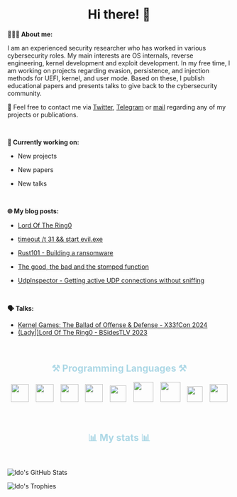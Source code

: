 
<h1 align="center">Hi there! 👋</h1>

**👨🏻‍💻 About me:**

I am an experienced security researcher who has worked in various cybersecurity roles. My main interests are OS internals, reverse engineering, kernel development and exploit development. In my free time, I am working on projects regarding evasion, persistence, and injection methods for UEFI, kernel, and user mode. Based on these, I publish educational papers and presents talks to give back to the cybersecurity community.

📧 Feel free to contact me via [Twitter](https://twitter.com/Idov31), [Telegram](https://t.me/idov31) or [mail](mailto:idov3110@gmail.com) regarding any of my projects or publications.

<br />

**💭 Currently working on:**

- New projects

- New papers

- New talks

<br />

<!-- **📙 Currently learning:**

- UEFI Development

<br />-->

<!-- 💡 Need help with: 
<ul>
  <li>things</li>
</ul><br /><br /> -->

**🌐 My blog posts:**

- [Lord Of The Ring0](https://idov31.github.io/posts/lord-of-the-ring0-p1)

- [timeout /t 31 && start evil.exe](https://idov31.github.io/posts/cronos-sleep-obfuscation)

- [Rust101 - Building a ransomware](https://idov31.github.io/posts/rust101-rustomware)

- [The good, the bad and the stomped function](https://idov31.github.io/posts/function-stomping)

- [UdpInspector - Getting active UDP connections without sniffing](https://idov31.github.io/posts/list-udp-connections)

<br />

**🗣️ Talks:**

- [Kernel Games: The Ballad of Offense & Defense - X33fCon 2024](https://github.com/Idov31/talks-and-publications/tree/master/X33fCon/2024)
- [(Lady|)Lord Of The Ring0 - BSidesTLV 2023](https://github.com/Idov31/talks-and-publications/tree/master/BSidesTLV/2023)

<br />

<div align="center">
  <h2 style="color:lightblue">⚒️ Programming Languages ⚒️</h2>
    <code><img height="40" src="https://cdn.jsdelivr.net/gh/devicons/devicon/icons/cplusplus/cplusplus-original.svg"></code>&nbsp;&nbsp;&nbsp;
    <code><img height="40" src="https://upload.wikimedia.org/wikipedia/commons/1/18/C_Programming_Language.svg"></code>&nbsp;&nbsp;&nbsp;
    <code><img height="40" src="https://cdn.jsdelivr.net/gh/devicons/devicon/icons/csharp/csharp-original.svg"></code>&nbsp;&nbsp;&nbsp;
    <code><img height="40" src="https://cdn.jsdelivr.net/gh/devicons/devicon/icons/python/python-original.svg"></code>&nbsp;&nbsp;&nbsp;
    <code><img height="37" src="https://cdn.jsdelivr.net/gh/devicons/devicon/icons/javascript/javascript-original.svg"></code>&nbsp;&nbsp;&nbsp;
    <code><img height="45" src="https://cdn.jsdelivr.net/gh/devicons/devicon/icons/go/go-original-wordmark.svg"></code>&nbsp;&nbsp;&nbsp;
    <code><img height="45" src="https://cdn.jsdelivr.net/gh/devicons/devicon/icons/java/java-original-wordmark.svg"></code>&nbsp;&nbsp;&nbsp;
    <code><img height="35" src="https://upload.wikimedia.org/wikipedia/commons/a/af/PowerShell_Core_6.0_icon.png"></code>&nbsp;&nbsp;&nbsp;
    <code><img height="40" src="https://cdn.jsdelivr.net/gh/devicons/devicon@latest/icons/rust/rust-original.svg"></code>
</div>
<br /><br />
<h2 align="center" style="color:lightblue">📊 My stats 📊</h2><br />

![Ido's GitHub Stats](https://github-stats-alpha.vercel.app/api?username=idov31&cc=1a1b27&tc=38bdae&ic=bf91f3&bc=ffff)

![Ido's Trophies](https://github-profile-trophy.vercel.app/?username=idov31&rank=SECRET,SSS,SS,S,AAA,AA,A&theme=tokyonight&margin-w=15&margin-h=14)
